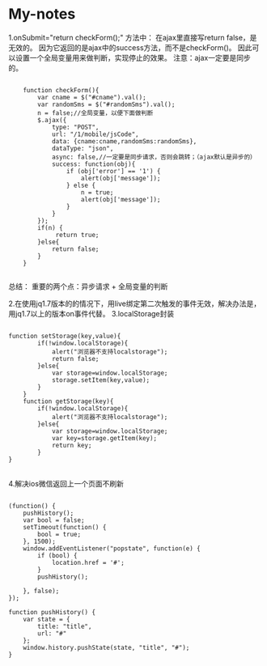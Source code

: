 # My-notes
1.onSubmit="return checkForm();" 方法中：
在ajax里直接写return false，是无效的。
因为它返回的是ajax中的success方法，而不是checkForm()。
因此可以设置一个全局变量用来做判断，实现停止的效果。
注意：ajax一定要是同步的。
<pre>
<code>
    function checkForm(){
        var cname = $("#cname").val();
        var randomSms = $("#randomSms").val();
        n = false;//全局变量，以便下面做判断
        $.ajax({
            type: "POST",
            url: "/1/mobile/jsCode",
            data: {cname:cname,randomSms:randomSms},
            dataType: "json",
            async: false,//一定要是同步请求，否则会跳转；（ajax默认是异步的）
            success: function(obj){
                if (obj['error'] == '1') {
                    alert(obj['message']);
                } else {
                    n = true;
                    alert(obj['message']);
                }
            }
        });
        if(n) {
             return true;
        }else{
            return false;
        }
    }
    </code>
</pre>
总结：
重要的两个点：异步请求  +  全局变量的判断

2.在使用jq1.7版本的的情况下，用live绑定第二次触发的事件无效，解决办法是，用jq1.7以上的版本on事件代替。
3.localStorage封装
<pre>
<code>
function setStorage(key,value){
        if(!window.localStorage){
            alert("浏览器不支持localstorage");
            return false;
        }else{
            var storage=window.localStorage;
            storage.setItem(key,value);
        }
    }
    function getStorage(key){
        if(!window.localStorage){
            alert("浏览器不支持localstorage");
        }else{
            var storage=window.localStorage;
            var key=storage.getItem(key);
            return key;
        }
}
</code>
</pre>
4.解决ios微信返回上一个页面不刷新
<pre>
<code>
(function() {
    pushHistory();
    var bool = false;
    setTimeout(function() {
        bool = true;
    }, 1500);
    window.addEventListener("popstate", function(e) {
        if (bool) {
            location.href = '#';
        }
        pushHistory();

    }, false);
});

function pushHistory() {
    var state = {
        title: "title",
        url: "#"
    };
    window.history.pushState(state, "title", "#");
}
</code>
</pre>
